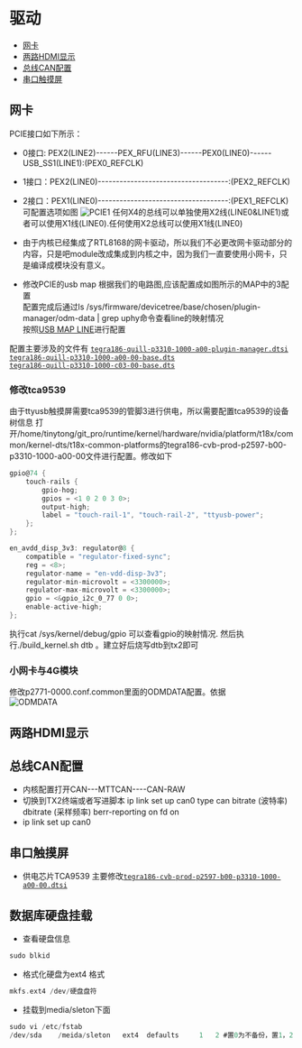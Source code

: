 驱动
================
* [网卡](#网卡)
* [两路HDMI显示](#两路HDMI显示)
* [总线CAN配置](#总线CAN配置)
* [串口触摸屏](#串口触摸屏)

## 网卡 
PCIE接口如下所示：  
* 0接口: PEX2(LINE2)------PEX_RFU(LINE3)------PEX0(LINE0)------USB_SS1(LINE1):(PEX0_REFCLK)
* 1接口：PEX2(LINE0)------------------------------------:(PEX2_REFCLK)
* 2接口：PEX1(LINE0)------------------------------------:(PEX1_REFCLK)
可配置选项如图
![PCIE1](http://192.168.0.2:8089/wangxuetong/newServerproject/raw/master/Git_doc/images/1.png)
任何X4的总线可以单独使用X2线(LINE0&LINE1)或者可以使用X1线(LINE0).任何使用X2总线可以使用X1线(LINE0)

* 由于内核已经集成了RTL8168的网卡驱动，所以我们不必更改网卡驱动部分的内容，只是吧module改成集成到内核之中，因为我们一直要使用小网卡，只是编译成模块没有意义。

* 修改PCIE的usb map
根据我们的电路图,应该配置成如图所示的MAP中的3配置  
配置完成后通过ls /sys/firmware/devicetree/base/chosen/plugin-manager/odm-data | grep uphy命令查看line的映射情况  
按照[USB MAP LINE](https://elinux.org/Jetson/TX2_USB)进行配置

配置主要涉及的文件有
[`tegra186-quill-p3310-1000-a00-plugin-manager.dtsi`](Sdk_platform/Kernel_4.9_Src/hardware/nvidia/platform/t18x/common/kernel-dts/t18x-common-plugin-manager/tegra186-quill-p3310-1000-a00-plugin-manager.dtsi)  
[`tegra186-quill-p3310-1000-a00-00-base.dts`](Sdk_platform/Kernel_4.9_Src/hardware/nvidia/platform/t18x/quill/kernel-dts/tegra186-quill-p3310-1000-a00-00-base.dts)  
[`tegra186-quill-p3310-1000-c03-00-base.dts`](Sdk_platform/Kernel_4.9_Src/hardware/nvidia/platform/t18x/quill/kernel-dts/tegra186-quill-p3310-1000-c03-00-base.dts)

### 修改tca9539
由于ttyusb触摸屏需要tca9539的管脚3进行供电，所以需要配置tca9539的设备树信息
打开/home/tinytong/git_pro/runtime/kernel/hardware/nvidia/platform/t18x/common/kernel-dts/t18x-common-platforms的tegra186-cvb-prod-p2597-b00-p3310-1000-a00-00文件进行配置。修改如下
```c
gpio@74 {
	touch-rails {
		gpio-hog;
		gpios = <1 0 2 0 3 0>;
		output-high;
		label = "touch-rail-1", "touch-rail-2", "ttyusb-power";
	};
};

en_avdd_disp_3v3: regulator@8 {
	compatible = "regulator-fixed-sync";
	reg = <8>;
	regulator-name = "en-vdd-disp-3v3";
	regulator-min-microvolt = <3300000>;
	regulator-max-microvolt = <3300000>;
	gpio = <&gpio_i2c_0_77 0 0>;
	enable-active-high;
};
```
执行cat /sys/kernel/debug/gpio 可以查看gpio的映射情况.
然后执行./build_kernel.sh dtb 。建立好后烧写dtb到tx2即可
### 小网卡与4G模块
修改p2771-0000.conf.common里面的ODMDATA配置。依据  
![ODMDATA](http://192.168.0.2:8089/wangxuetong/Jetpack4.2-tx2/raw/master/docs/images/ODMA.png)  


## 两路HDMI显示

## 总线CAN配置
* 内核配置打开CAN---MTTCAN----CAN-RAW
* 切换到TX2终端或者写进脚本 ip link set up can0 type can bitrate (波特率) dbitrate (采样频率) berr-reporting on fd on
* ip link set up can0
## 串口触摸屏
* 供电芯片TCA9539 主要修改[`tegra186-cvb-prod-p2597-b00-p3310-1000-a00-00.dtsi`](Sdk_platform/Kernel_4.9_Src/hardware/nvidia/platform/t18x/common/kernel-dts/tegra186-cvb-prod-p2597-b00-p3310-1000-a00-00.dtsi)
 
## 数据库硬盘挂载

* 查看硬盘信息
```c
sudo blkid
```

* 格式化硬盘为ext4 格式
```c
mkfs.ext4 /dev/硬盘盘符
```

* 挂载到media/sleton下面
```c
sudo vi /etc/fstab
/dev/sda    /meida/sleton   ext4  defaults     1   2 #置0为不备份，置1，2为备份，但2的备份重要性比1小    置0为不检验，置1，2为检验，但置2盘比置1的盘晚检验。
```







